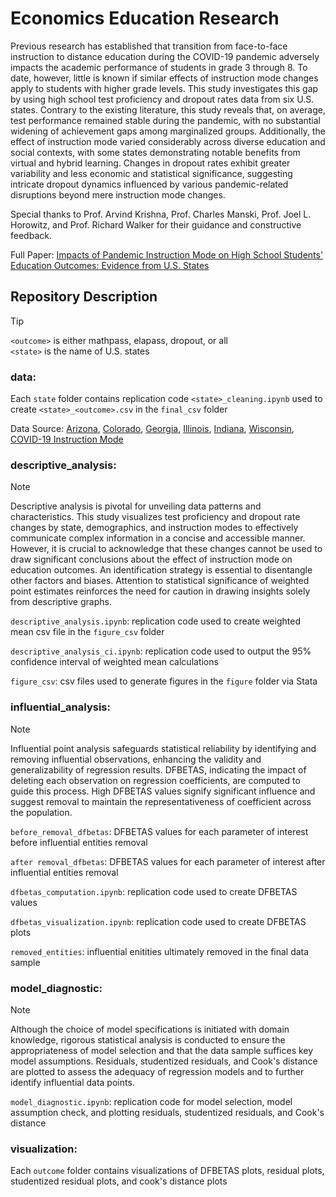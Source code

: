 # Economics Education Research
Previous research has established that transition from face-to-face instruction to distance education during the COVID-19 pandemic adversely impacts the academic performance of students in grade 3 through 8. To date, however, little is known if similar effects of instruction mode changes apply to students with higher grade levels. This study investigates this gap by using high school test proficiency and dropout rates data from six U.S. states. Contrary to the existing literature, this study reveals that, on average, test performance remained stable during the pandemic, with no substantial widening of achievement gaps among marginalized groups. Additionally, the effect of instruction mode varied considerably across diverse education and social contexts, with some states demonstrating notable benefits from virtual and hybrid learning. Changes in dropout rates exhibit greater variability and less economic and statistical significance, suggesting intricate dropout dynamics influenced by various pandemic-related disruptions beyond mere instruction mode changes. 

Special thanks to Prof. Arvind Krishna, Prof. Charles Manski, Prof. Joel L. Horowitz, and Prof. Richard Walker for their guidance and constructive feedback.

Full Paper: [Impacts of Pandemic Instruction Mode on High School Students' Education Outcomes: Evidence from U.S. States](https://acrobat.adobe.com/id/urn:aaid:sc:VA6C2:2f0197f0-2f15-4698-a99c-dcd390efa3b7)

## Repository Description

>[!TIP]
>`<outcome>` is either mathpass, elapass, dropout, or all<br />
>`<state>` is the name of U.S. states<br />

### data: 

Each `state` folder contains replication code `<state>_cleaning.ipynb` used to create `<state>_<outcome>.csv` in the `final_csv` folder

Data Source: [Arizona](https://www.azed.gov/accountability-research/data), [Colorado](https://www.cde.state.co.us/cdereval), [Georgia](https://gosa.georgia.gov/dashboards-data-report-card/downloadable-data), [Illinois](https://www.isbe.net/Pages/Data-Analysis.aspx), [Indiana](https://www.in.gov/doe/it/data-center-and-reports/), [Wisconsin](https://dpi.wi.gov/wisedash/download-files/type?field_wisedash_upload_type_value=All), [COVID-19 Instruction Mode](https://www.covidschooldatahub.com/)

### descriptive_analysis:

> [!NOTE]  
> Descriptive analysis is pivotal for unveiling data patterns and characteristics. This study visualizes test proficiency and dropout rate changes by state, demographics, and instruction modes to effectively communicate complex information in a concise and accessible manner. However, it is crucial to acknowledge that these changes cannot be used to draw significant conclusions about the effect of instruction mode on education outcomes. An identification strategy is essential to disentangle other factors and biases. Attention to statistical significance of weighted point estimates reinforces the need for caution in drawing insights solely from descriptive graphs.

`descriptive_analysis.ipynb`: replication code used to create weighted mean csv file in the `figure_csv` folder

`descriptive_analysis_ci.ipynb`: replication code used to output the 95% confidence interval of weighted mean calculations

`figure_csv`: csv files used to generate figures in the `figure` folder via Stata

### influential_analysis: 

> [!NOTE]  
> Influential point analysis safeguards statistical reliability by identifying and removing influential observations, enhancing the validity and generalizability of regression results. DFBETAS, indicating the impact of deleting each observation on regression coefficients, are computed to guide this process. High DFBETAS values signify significant influence and suggest removal to maintain the representativeness of coefficient across the population.

`before_removal_dfbetas`: DFBETAS values for each parameter of interest before influential entities removal

`after removal_dfbetas`: DFBETAS values for each parameter of interest after influential entities removal

`dfbetas_computation.ipynb`: replication code used to create DFBETAS values

`dfbetas_visualization.ipynb`: replication code used to create DFBETAS plots

`removed_entities`: influential enitities ultimately removed in the final data sample

### model_diagnostic:

> [!NOTE]
> Although the choice of model specifications is initiated with domain knowledge, rigorous statistical analysis is conducted to ensure the appropriateness of model selection and that the data sample suffices key model assumptions. Residuals, studentized residuals, and Cook's distance are plotted to assess the adequacy of regression models and to further identify influential data points. 

`model_diagnostic.ipynb`: replication code for model selection, model assumption check, and plotting residuals, studentized residuals, and Cook's distance

### visualization:

Each `outcome` folder contains visualizations of DFBETAS plots, residual plots, studentized residual plots, and cook's distance plots

